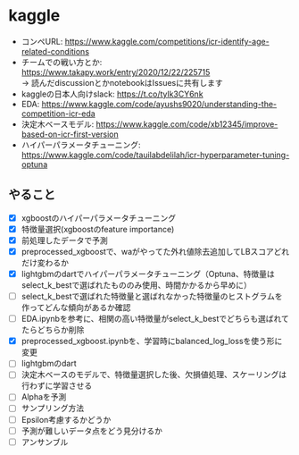 # kaggle
* コンペURL: <https://www.kaggle.com/competitions/icr-identify-age-related-conditions>
* チームでの戦い方とか: <https://www.takapy.work/entry/2020/12/22/225715> \
-> 読んだdiscussionとかnotebookはIssuesに共有します
* kaggleの日本人向けslack: <https://t.co/tylk3CY6nk>
* EDA: <https://www.kaggle.com/code/ayushs9020/understanding-the-competition-icr-eda>
* 決定木ベースモデル: <https://www.kaggle.com/code/xb12345/improve-based-on-icr-first-version>
* ハイパーパラメータチューニング: <https://www.kaggle.com/code/tauilabdelilah/icr-hyperparameter-tuning-optuna>
## やること
- [x] xgboostのハイパーパラメータチューニング
- [x] 特徴量選択(xgboostのfeature importance)
- [x] 前処理したデータで予測
- [x] preprocessed_xgboostで、waがやってた外れ値除去追加してLBスコアどれだけ変わるか
- [x] lightgbmのdartでハイパーパラメータチューニング（Optuna、特徴量はselect_k_bestで選ばれたもののみ使用、時間かかるから早めに）
- [ ] select_k_bestで選ばれた特徴量と選ばれなかった特徴量のヒストグラムを作ってどんな傾向があるか確認
- [ ] EDA.ipynbを参考に、相関の高い特徴量がselect_k_bestでどちらも選ばれてたらどちらか削除
- [x] preprocessed_xgboost.ipynbを、学習時にbalanced_log_lossを使う形に変更
- [ ] lightgbmのdart
- [ ] 決定木ベースのモデルで、特徴量選択した後、欠損値処理、スケーリングは行わずに学習させる
- [ ] Alphaを予測
- [ ] サンプリング方法
- [ ] Epsilon考慮するかどうか
- [ ] 予測が難しいデータ点をどう見分けるか
- [ ] アンサンブル
